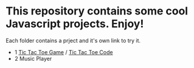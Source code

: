 # This repository contains some cool Javascript projects. Enjoy!
Each folder contains a prject and it's own link to try it.

- 1 [Tic Tac Toe Game](https://thebird97.github.io/JavaScriptProjects/TicTacToe/index.html) /
  [Tic Tac Toe Code](https://github.com/thebird97/JavaScriptProjects/tree/master/TicTacToe) 
- 2 Music Player

